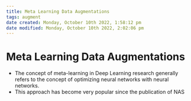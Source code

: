 ```yaml
---
title: Meta Learning Data Augmentations
tags: augment
date created: Monday, October 10th 2022, 1:58:12 pm
date modified: Monday, October 10th 2022, 2:02:06 pm
---
```


# Meta Learning Data Augmentations
- The concept of meta-learning in Deep Learning research generally refers to the concept of optimizing neural networks with neural networks.
- This approach has become very popular since the publication of NAS

